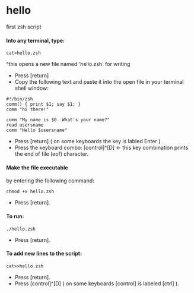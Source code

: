 # hello
first zsh script

#### Into any terminal, type:
```
cat>hello.zsh 
```
^this opens a new file named 'hello.zsh' for writing
* Press [return]
* Copy the following text and paste it into the open file in your terminal shell window:
```
#!/bin/zsh
comm() { print $1; say $1; }
comm "hi there!"

comm "My name is $0. What's your name?"
read usersname
comm "Hello $usersname"
```
* Press [return] ( on some keyboards the key is labled Enter ).
* Press the keyboard combo: [control]^[D] <- this key combination prints the end of file (eof) character.

#### Make the file executable
by entering the following command:
```
chmod +x hello.zsh
```
* Press [return].
#### To run:
```
./hello.zsh
```
* Press [return].
#### To add new lines to the script:
```
cat>>hello.zsh
```
* Press [return].
* Press [control]^[D] ( on some keyboards [control] is labeled [ctrl] ).
